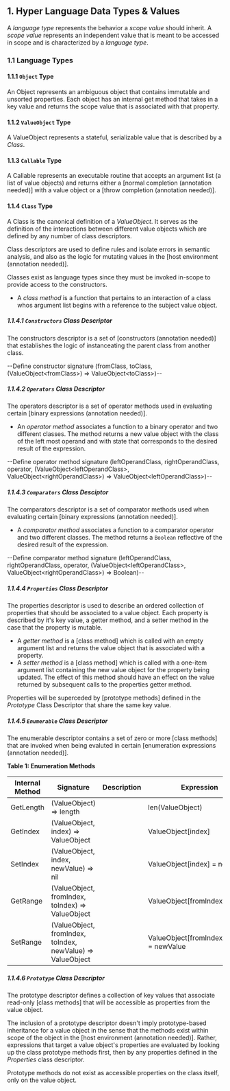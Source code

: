 ## 1. Hyper Language Data Types & Values

A _language type_ represents the behavior a _scope value_ should inherit. A _scope value_ represents an independent value that is meant to be accessed in scope and is characterized by a _language type_.

### 1.1 Language Types

#### 1.1.1 `Object` Type

An Object represents an ambiguous object that contains immutable and unsorted properties. Each object has an internal get method that takes in a key value and returns the scope value that is associated with that property.

#### 1.1.2 `ValueObject` Type

A ValueObject represents a stateful, serializable value that is described by a _Class_.

#### 1.1.3 `Callable` Type

A Callable represents an executable routine that accepts an argument list (a list of value objects) and returns either a [normal completion (annotation needed)] with a value object or a [throw completion (annotation needed)].

#### 1.1.4 `Class` Type

A Class is the canonical definition of a _ValueObject_. It serves as the definition of the interactions between different value objects which are defined by any number of class descriptors.

Class descriptors are used to define rules and isolate errors in semantic analysis, and also as the logic for mutating values in the [host environment (annotation needed)].

Classes exist as language types since they must be invoked in-scope to provide access to the constructors.

- A _class method_ is a function that pertains to an interaction of a class whos argument list begins with a reference to the subject value object.

##### 1.1.4.1 `Constructors` Class Descriptor

The constructors descriptor is a set of [constructors (annotation needed)] that establishes the logic of instanceating the parent class from another class.

--Define constructor signature (fromClass, toClass, (ValueObject\<fromClass>) => ValueObject\<toClass>)--

##### 1.1.4.2 `Operators` Class Descriptor

The operators descriptor is a set of operator methods used in evaluating certain [binary expressions (annotation needed)].

<!--this assumes that all binary expressions should assume leftOperandClass, but that might not always be the case. for instance in JS `true && "some value"` yields `"some value"`. might be useful logic in some cases-->

- An _operator method_ associates a function to a binary operator and two different classes. The method returns a new value object with the class of the left most operand and with state that corresponds to the desired result of the expression.

--Define operator method signature (leftOperandClass, rightOperandClass, operator, (ValueObject\<leftOperandClass>, ValueObject\<rightOperandClass>) => ValueObject\<leftOperandClass>)--

##### 1.1.4.3 `Comparators` Class Desciptor

The comparators descriptor is a set of comparator methods used when evaluating certain [binary expressions (annotation needed)].

- A _comparator method_ associates a function to a comparator operator and two different classes. The method returns a `Boolean` reflective of the desired result of the expression.

--Define comparator method signature (leftOperandClass, rightOperandClass, operator, (ValueObject\<leftOperandClass>, ValueObject\<rightOperandClass>) => Boolean)--

##### 1.1.4.4 `Properties` Class Descriptor

The properties descriptor is used to describe an ordered collection of properties that should be associated to a value object. Each property is described by it's key value, a getter method, and a setter method in the case that the property is mutable.

- A _getter method_ is a [class method] which is called with an empty argument list and returns the value object that is associated with a property.
- A _setter method_ is a [class method] which is called with a one-item argument list containing the new value object for the property being updated. The effect of this method should have an effect on the value returned by subsequent calls to the properties getter method.

Properties will be superceded by [prototype methods] defined in the _Prototype_ Class Descriptor that share the same key value.

##### 1.1.4.5 `Enumerable` Class Descriptor

The enumerable descriptor contains a set of zero or more [class methods] that are invoked when being evaluted in certain [enumeration expressions (annotation needed)].

**Table 1: Enumeration Methods**

| Internal Method | Signature                                                  | Description | Expression                                |
| --------------- | ---------------------------------------------------------- | ----------- | ----------------------------------------- |
| GetLength       | (ValueObject) => length                                    |             | len(ValueObject)                          |
| GetIndex        | (ValueObject, index) => ValueObject                        |             | ValueObject[index]                        |
| SetIndex        | (ValueObject, index, newValue) => nil                      |             | ValueObject[index] = newValue             |
| GetRange        | (ValueObject, fromIndex, toIndex) => ValueObject           |             | ValueObject[fromIndex:toIndex]            |
| SetRange        | (ValueObject, fromIndex, toIndex, newValue) => ValueObject |             | ValueObject[fromIndex:toIndex] = newValue |

##### 1.1.4.6 `Prototype` Class Descriptor

The prototype descriptor defines a collection of key values that associate read-only [class methods] that will be accessible as properties from the value object.

The inclusion of a prototype descriptor doesn't imply prototype-based inheritance for a value object in the sense that the methods exist within scope of the object in the [host environment (annotation needed)]. Rather, expressions that target a value object's properties are evaluated by looking up the class prototype methods first, then by any properties defined in the _Properties_ class descriptor.

Prototype methods do not exist as accessible properties on the class itself, only on the value object.

<!-- TODO: write these
### 1.2 Language Primitives

#### 1.2.1 `nil` Primitive

#### 1.2.2 `Boolean` Primitive

#### 1.2.3 `String` Primitive

#### 1.2.4 Numeric Primitives

##### 1.2.4.1 `Number` Primitive

##### 1.2.4.2 `Double` Primitive

##### 1.2.4.3 `Float` Primitive

##### 1.2.4.4 `Integer` Primitive

#### 1.2.5 `DateTime` Primitive

#### 1.2.6 `Map` Primitive

### 1.3 Language

#### 1.3.1 `NilableObject`

#### 1.3.2 `Array`

#### 1.3.3 `Map`

#### 1.3.4 `Error`

#### 1.3.5 `Function`

##### 1.3.5.1 Additional scope

##### 1.3.5.2 `guard` Directive -->
